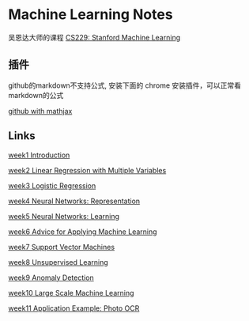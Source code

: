 # Machine Learning Notes

吴恩达大师的课程 [CS229: Stanford Machine Learning](https://www.coursera.org/learn/machine-learning/home/week)




## 插件
github的markdown不支持公式, 安装下面的 chrome 安装插件，可以正常看markdown的公式

[github with mathjax](https://chrome.google.com/webstore/detail/github-with-mathjax/ioemnmodlmafdkllaclgeombjnmnbima)


## Links

[week1 Introduction](https://github.com/rubust-ai/Stanford_Machine_Learning-Notes/blob/master/week01.md)


[week2 Linear Regression with Multiple Variables](https://github.com/rubust-ai/Stanford_Machine_Learning-Notes/blob/master/week02.md)


[week3 Logistic Regression](https://github.com/rubust-ai/Stanford_Machine_Learning-Notes/blob/master/week03.md)



[week4 Neural Networks: Representation](https://github.com/rubust-ai/Stanford_Machine_Learning-Notes/blob/master/week04.md)



[week5 Neural Networks: Learning](https://github.com/rubust-ai/Stanford_Machine_Learning-Notes/blob/master/week05.md)



[week6 Advice for Applying Machine Learning](https://github.com/rubust-ai/Stanford_Machine_Learning-Notes/blob/master/week06.md)



[week7 Support Vector Machines](https://github.com/rubust-ai/Stanford_Machine_Learning-Notes/blob/master/week07.md)



[week8 Unsupervised Learning](https://github.com/rubust-ai/Stanford_Machine_Learning-Notes/blob/master/week08.md)


[week9 Anomaly Detection](https://github.com/rubust-ai/Stanford_Machine_Learning-Notes/blob/master/week09.md)



[week10 Large Scale Machine Learning](https://github.com/rubust-ai/Stanford_Machine_Learning-Notes/blob/master/week10.md)




[week11 Application Example: Photo OCR](https://github.com/rubust-ai/Stanford_Machine_Learning-Notes/blob/master/week11.md)


